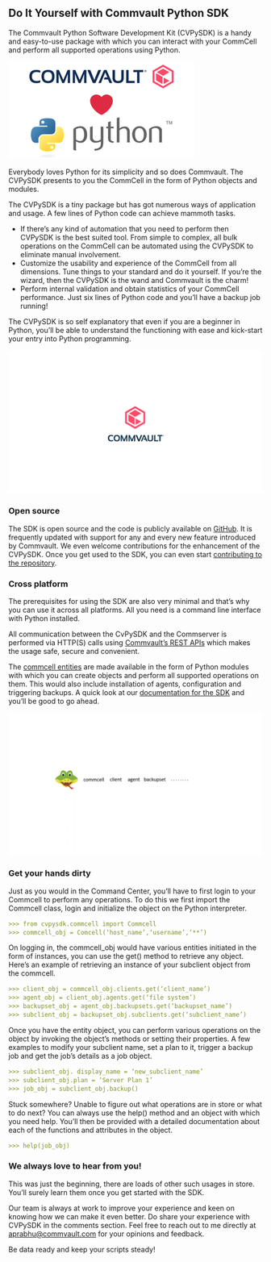## Do It Yourself with Commvault Python SDK

The Commvault Python Software Development Kit (CVPySDK) is a handy and easy-to-use package with which you can interact with your CommCell and perform all supported operations using Python.

![Image](https://raw.githubusercontent.com/iamthemananiket/cvpysdk-blog/gh-pages/cvltpy.png)

Everybody loves Python for its simplicity and so does Commvault. The CVPySDK presents to you the CommCell in the form of Python objects and modules.

The CVPySDK is a tiny package but has got numerous ways of application and usage. A few lines of Python code can achieve mammoth tasks.

* If there’s any kind of automation that you need to perform then CVPySDK is the best suited tool. From simple to complex, all bulk operations on the CommCell can be automated using the CVPySDK to eliminate manual involvement.
* Customize the usability and experience of the CommCell from all dimensions. Tune things to your standard and do it yourself. If you’re the wizard, then the CVPySDK is the wand and Commvault is the charm!
* Perform internal validation and obtain statistics of your CommCell performance.
Just six lines of Python code and you’ll have a backup job running!

The CVPySDK is so self explanatory that even if you are a beginner in Python, you’ll be able to understand the functioning with ease and kick-start your entry into Python programming.

![Image](https://raw.githubusercontent.com/iamthemananiket/cvpysdk-blog/gh-pages/xplatform-opensource.gif)

### Open source

The SDK is open source and the code is publicly available on [GitHub](https://github.com/Commvault/cvpysdk). It is frequently updated with support for any and every new feature introduced by Commvault. We even welcome contributions for the enhancement of the CVPySDK. Once you get used to the SDK, you can even start [contributing to the repository](https://github.com/Commvault/cvpysdk#contribution-guidelines).


### Cross platform

The prerequisites for using the SDK are also very minimal and that’s why you can use it across all platforms. All you need is a command line interface with Python installed.

All communication between the CvPySDK and the Commserver is performed via HTTP(S) calls using [Commvault’s REST APIs](https://documentation.commvault.com/11.24/essential/45540_rest_api_overview.html) which makes the usage safe, secure and convenient.

The [commcell entities](https://documentation.commvault.com/commvault/v11/article?p=1614.htm) are made available in the form of Python modules with which you can create objects and perform all supported operations on them. This would also include installation of agents, configuration and triggering backups. A quick look at our [documentation for the SDK](https://documentation.commvault.com/commvault/v11/article?p=45526_1.htm) and you’ll be good to go ahead.

![Image](https://raw.githubusercontent.com/iamthemananiket/cvpysdk-blog/gh-pages/Backup.gif)

### Get your hands dirty

Just as you would in the Command Center, you’ll have to first login to your Commcell to perform any operations. To do this we first import the Commcell class, login and initialize the object on the Python interpreter.
```markdown
>>> from cvpysdk.commcell import Commcell
>>> commcell_obj = Comcell(‘host_name’,‘username’,‘**’)
```

On logging in, the commcell_obj would have various entities initiated in the form of instances, you can use the get() method to retrieve any object. Here’s an example of retrieving an instance of your subclient object from the commcell.
```markdown
>>> client_obj = commcell_obj.clients.get(‘client_name’)
>>> agent_obj = client_obj.agents.get(‘file system’)
>>> backupset_obj = agent_obj.backupsets.get(‘backupset_name’)
>>> subclient_obj = backupset_obj.subclients.get(‘subclient_name’)
```

Once you have the entity object, you can perform various operations on the object by invoking the object’s methods or setting their properties. A few examples to modify your subclient name, set a plan to it, trigger a backup job and get the job’s details as a job object.
```markdown
>>> subclient_obj. display_name = ‘new_subclient_name’
>>> subclient_obj.plan = ‘Server Plan 1’
>>> job_obj = subclient_obj.backup()
```

Stuck somewhere? Unable to figure out what operations are in store or what to do next? You can always use the help() method and an object with which you need help. You’ll then be provided with a detailed documentation about each of the functions and attributes in the object.
```markdown
>>> help(job_obj)
```
### We always love to hear from you!

This was just the beginning, there are loads of other such usages in store. You’ll surely learn them once you get started with the SDK.

Our team is always at work to improve your experience and keen on knowing how we can make it even better. Do share your experience with CVPySDK in the comments section. Feel free to reach out to me directly at aprabhu@commvault.com for your opinions and feedback.

Be data ready and keep your scripts steady!
